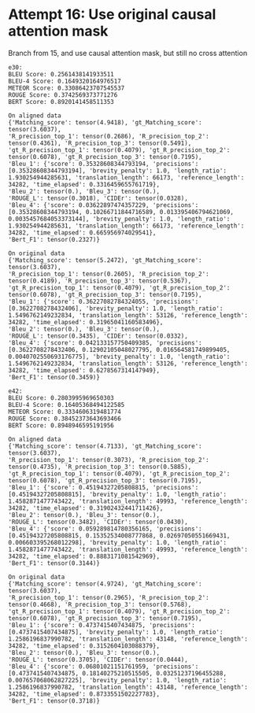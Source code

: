 
# Attempt 16: Use original causal attention mask
Branch from 15, and use causal attention mask, but still no cross attention

    e30:
    BLEU Score: 0.2561438141933511
    BLEU-4 Score: 0.1649320164976517
    METEOR Score: 0.33086423707545537
    ROUGE Score: 0.3742569373771276
    BERT Score: 0.8920141458511353
    
    On aligned data
    {'Matching_score': tensor(4.9418), 'gt_Matching_score': tensor(3.6037), 
    'R_precision_top_1': tensor(0.2686), 'R_precision_top_2': tensor(0.4361), 'R_precision_top_3': tensor(0.5491), 
    'gt_R_precision_top_1': tensor(0.4079), 'gt_R_precision_top_2': tensor(0.6078), 'gt_R_precision_top_3': tensor(0.7195), 
    'Bleu_1': {'score': 0.35328608344793194, 'precisions': [0.35328608344793194], 'brevity_penalty': 1.0, 'length_ratio': 1.930254944285631, 'translation_length': 66173, 'reference_length': 34282, 'time_elapsed': 0.3316459655761719}, 
    'Bleu_2': tensor(0.), 'Bleu_3': tensor(0.), 
    'ROUGE_L': tensor(0.3018), 'CIDEr': tensor(0.0328), 
    'Bleu_4': {'score': 0.03622897474357229, 'precisions': [0.35328608344793194, 0.10266711844716589, 0.013395406794621069, 0.0035457684053373144], 'brevity_penalty': 1.0, 'length_ratio': 1.930254944285631, 'translation_length': 66173, 'reference_length': 34282, 'time_elapsed': 0.665956974029541}, 
    'Bert_F1': tensor(0.2327)}

    On original data
    {'Matching_score': tensor(5.2472), 'gt_Matching_score': tensor(3.6037), 
    'R_precision_top_1': tensor(0.2605), 'R_precision_top_2': tensor(0.4189), 'R_precision_top_3': tensor(0.5367), 
    'gt_R_precision_top_1': tensor(0.4079), 'gt_R_precision_top_2': tensor(0.6078), 'gt_R_precision_top_3': tensor(0.7195), 
    'Bleu_1': {'score': 0.36227082784324055, 'precisions': [0.3622708278432406], 'brevity_penalty': 1.0, 'length_ratio': 1.5496762149232834, 'translation_length': 53126, 'reference_length': 34282, 'time_elapsed': 0.31965041160583496}, 
    'Bleu_2': tensor(0.), 'Bleu_3': tensor(0.), 
    'ROUGE_L': tensor(0.3435), 'CIDEr': tensor(0.0332), 
    'Bleu_4': {'score': 0.042133157750409385, 'precisions': [0.3622708278432406, 0.12902105048027795, 0.016564581749899405, 0.0040702550693176775], 'brevity_penalty': 1.0, 'length_ratio': 1.5496762149232834, 'translation_length': 53126, 'reference_length': 34282, 'time_elapsed': 0.6278567314147949},    
    'Bert_F1': tensor(0.3459)}

    e42:
    BLEU Score: 0.2803995969650303
    BLEU-4 Score: 0.16405368494122585
    METEOR Score: 0.3334606319481774
    ROUGE Score: 0.38452373643693466
    BERT Score: 0.8948946595191956

    On aligned data
    {'Matching_score': tensor(4.7133), 'gt_Matching_score': tensor(3.6037), 
    'R_precision_top_1': tensor(0.3073), 'R_precision_top_2': tensor(0.4735), 'R_precision_top_3': tensor(0.5885), 
    'gt_R_precision_top_1': tensor(0.4079), 'gt_R_precision_top_2': tensor(0.6078), 'gt_R_precision_top_3': tensor(0.7195), 
    'Bleu_1': {'score': 0.45194327205808815, 'precisions': [0.45194327205808815], 'brevity_penalty': 1.0, 'length_ratio': 1.4582871477743422, 'translation_length': 49993, 'reference_length': 34282, 'time_elapsed': 0.31902432441711426}, 
    'Bleu_2': tensor(0.), 'Bleu_3': tensor(0.), 
    'ROUGE_L': tensor(0.3482), 'CIDEr': tensor(0.0430), 
    'Bleu_4': {'score': 0.059289814780356165, 'precisions': [0.45194327205808815, 0.15352534008777868, 0.02697050551669431, 0.006603395268012298], 'brevity_penalty': 1.0, 'length_ratio': 1.4582871477743422, 'translation_length': 49993, 'reference_length': 34282, 'time_elapsed': 0.8883171081542969}, 
    'Bert_F1': tensor(0.3144)}

    On original data
    {'Matching_score': tensor(4.9724), 'gt_Matching_score': tensor(3.6037), 
    'R_precision_top_1': tensor(0.2965), 'R_precision_top_2': tensor(0.4668), 'R_precision_top_3': tensor(0.5768), 
    'gt_R_precision_top_1': tensor(0.4079), 'gt_R_precision_top_2': tensor(0.6078), 'gt_R_precision_top_3': tensor(0.7195), 
    'Bleu_1': {'score': 0.4737415407434875, 'precisions': [0.4737415407434875], 'brevity_penalty': 1.0, 'length_ratio': 1.2586196837990782, 'translation_length': 43148, 'reference_length': 34282, 'time_elapsed': 0.3152604103088379}, 
    'Bleu_2': tensor(0.), 'Bleu_3': tensor(0.), 
    'ROUGE_L': tensor(0.3705), 'CIDEr': tensor(0.0444), 
    'Bleu_4': {'score': 0.06801021151761959, 'precisions': [0.4737415407434875, 0.18140275210515505, 0.03251237196455288, 0.007657068062827225], 'brevity_penalty': 1.0, 'length_ratio': 1.2586196837990782, 'translation_length': 43148, 'reference_length': 34282, 'time_elapsed': 0.8733551502227783}, 
    'Bert_F1': tensor(0.3718)}
